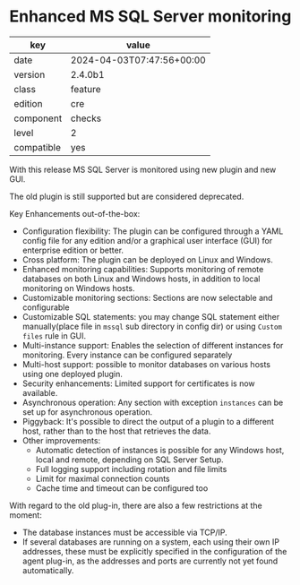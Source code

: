 [//]: # (werk v2)
# Enhanced MS SQL Server monitoring

key        | value
---------- | ---
date       | 2024-04-03T07:47:56+00:00
version    | 2.4.0b1
class      | feature
edition    | cre
component  | checks
level      | 2
compatible | yes

With this release MS SQL Server is monitored using new plugin and new GUI.

The old plugin is still supported but are considered deprecated.

Key Enhancements out-of-the-box:

- Configuration flexibility: The plugin can be configured through a YAML config file for any edition and/or a graphical user interface (GUI) for enterprise edition or better.
- Cross platform: The plugin can be deployed on Linux and Windows.
- Enhanced monitoring capabilities: Supports monitoring of remote databases on both Linux and Windows hosts, in addition to local monitoring on Windows hosts.
- Customizable monitoring sections: Sections are now selectable and configurable
- Customizable SQL statements: you may change SQL statement either manually(place file in `mssql` sub directory in config dir) or using `Custom files` rule in GUI.
- Multi-instance support: Enables the selection of different instances for monitoring. Every instance can be configured separately
- Multi-host support: possible to monitor databases on various hosts using one deployed plugin.
- Security enhancements: Limited support for certificates is now available.
- Asynchronous operation: Any section with exception `instances`  can be set up for asynchronous operation.
- Piggyback: It's possible to direct the output of a plugin to a different host, rather than to the host that retrieves the data.
- Other improvements:
    - Automatic detection of instances is possible for any Windows host, local and remote, depending on SQL Server Setup.
    - Full logging support including rotation and file limits
    - Limit for maximal connection counts
    - Cache time and timeout can be configured too

With regard to the old plug-in, there are also a few restrictions at the moment:
- The database instances must be accessible via TCP/IP.
- If several databases are running on a system, each using their own IP addresses, these must be explicitly specified in the configuration of the agent plug-in, as the addresses and ports are currently not yet found automatically.